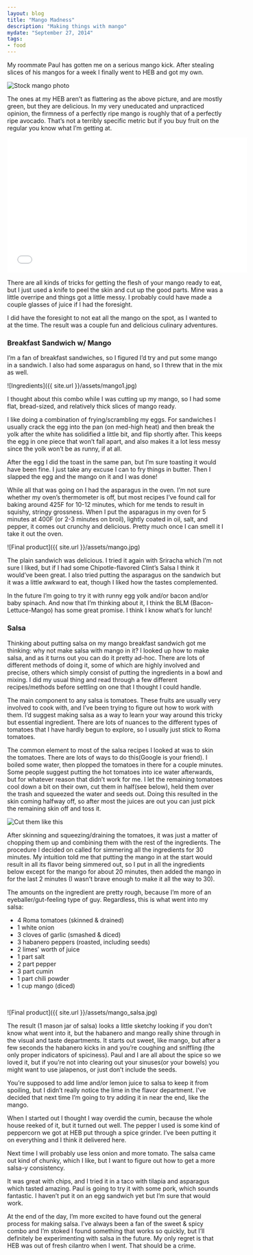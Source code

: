 ```yaml
---
layout: blog
title: "Mango Madness"
description: "Making things with mango"
mydate: "September 27, 2014"
tags:
- food
---
```



My roommate Paul has gotten me on a serious mango kick. After stealing slices of his mangos for a week I finally went to HEB and got my own. 

![Stock mango photo](http://www.naturalhealth365.com/images/eating-mangoes.jpg)

The ones at my HEB aren’t as flattering as the above picture, and are mostly green, but they are delicious. In my very uneducated and unpracticed opinion, the firmness of a perfectly ripe mango is roughly that of a perfectly ripe avocado. That’s not a terribly specific metric but if you buy fruit on the regular you know what I’m getting at. 

<iframe width="560" height="315" src="//www.youtube.com/embed/yMXd-vbOLNo" frameborder="0" allowfullscreen></iframe>

There are all kinds of tricks for getting the flesh of your mango ready to eat, but I just used a knife to peel the skin and cut up the good parts. Mine was a little overripe and things got a little messy. I probably could have made a couple glasses of juice if I had the foresight.

I did have the foresight to not eat all the mango on the spot, as I wanted to at the time. The result was a couple fun and delicious culinary adventures.

### Breakfast Sandwich w/ Mango

I’m a fan of breakfast sandwiches, so I figured I’d try and put some mango in a sandwich. I also had some asparagus on hand, so I threw that in the mix as well.

![Ingredients]({{ site.url }}/assets/mango1.jpg)

I thought about this combo while I was cutting up my mango, so I had some flat, bread-sized, and relatively thick slices of mango ready.

I like doing a combination of frying/scrambling my eggs. For sandwiches I usually crack the egg into the pan (on med-high heat) and then break the yolk after the white has solidified a little bit, and flip shortly after. This keeps the egg in one piece that won’t fall apart, and also makes it a lot less messy since the yolk won’t be as runny, if at all.

After the egg I did the toast in the same pan, but I’m sure toasting it would have been fine. I just take any excuse I can to fry things in butter. Then I slapped the egg and the mango on it and I was done!

While all that was going on I had the asparagus in the oven. I’m not sure whether my oven’s thermometer is off, but most recipes I’ve found call for baking around 425F for 10-12 minutes, which for me tends to result in squishy, stringy grossness. When I put the asparagus in my oven for 5 minutes at 400F (or 2-3 minutes on broil), lightly coated in oil, salt, and pepper, it comes out crunchy and delicious. Pretty much once I can smell it I take it out the oven. 

![Final product]({{ site.url }}/assets/mango.jpg)

The plain sandwich was delicious. I tried it again with Sriracha which I’m not sure I liked, but if I had some Chipotle-flavored Clint’s Salsa I think it would’ve been great. I also tried putting the asparagus on the sandwich but it was a little awkward to eat, though I liked how the tastes complemented.

In the future I’m going to try it with runny egg yolk and/or bacon and/or baby spinach. And now that I’m thinking about it, I think the BLM (Bacon-Lettuce-Mango) has some great promise. I think I know what’s for lunch!


### Salsa

Thinking about putting salsa on my mango breakfast sandwich got me thinking: why not make salsa with mango in it? I looked up how to make salsa, and as it turns out you can do it pretty ad-hoc. There are lots of different methods of doing it, some of which are highly involved and precise, others which simply consist of putting the ingredients in a bowl and mixing. I did my usual thing and read through a few different recipes/methods before settling on one that I thought I could handle.

The main component to any salsa is tomatoes. These fruits are usually very involved to cook with, and I’ve been trying to figure out how to work with them. I’d suggest making salsa as a way to learn your way around this tricky but essential ingredient. There are lots of nuances to the different types of tomatoes that I have hardly begun to explore, so I usually just stick to Roma tomatoes.

The common element to most of the salsa recipes I looked at was to skin the tomatoes. There are lots of ways to do this(Google is your friend). I boiled some water, then plopped the tomatoes in there for a couple minutes. Some people suggest putting the hot tomatoes into ice water afterwards, but for whatever reason that didn’t work for me. I let the remaining tomatoes cool down a bit on their own, cut them in half(see below), held them over the trash and squeezed the water and seeds out. Doing this resulted in the skin coming halfway off, so after most the juices are out you can just pick the remaining skin off and toss it. 

![Cut them like this](http://1.bp.blogspot.com/_AQLIYSlc32k/S5PHqJAvIII/AAAAAAAAff8/HU8lFYnwOGo/s800/DSC_8991.JPG)

After skinning and squeezing/draining the tomatoes, it was just a matter of chopping them up and combining them with the rest of the ingredients. The procedure I decided on called for simmering all the ingredients for 30 minutes. My intuition told me that putting the mango in at the start would result in all its flavor being simmered out, so I put in all the ingredients below except for the mango for about 20 minutes, then added the mango in for the last 2 minutes (I wasn’t brave enough to make it all the way to 30).

The amounts on the ingredient are pretty rough, because I’m more of an eyeballer/gut-feeling type of guy. Regardless, this is what went into my salsa:

* 4 Roma tomatoes (skinned & drained)
* 1 white onion
* 3 cloves of garlic (smashed & diced)
* 3 habanero peppers (roasted, including seeds)
* 2 limes’ worth of juice
* 1 part salt
* 2 part pepper
* 3 part cumin
* 1 part chili powder
* 1 cup mango (diced)

 &nbsp;

![Final product]({{ site.url }}/assets/mango_salsa.jpg)

The result (1 mason jar of salsa) looks a little sketchy looking if you don’t know what went into it, but the habanero and mango really shine through in the visual and taste departments. It starts out sweet, like mango, but after a few seconds the habanero kicks in and you’re coughing and sniffling (the only proper indicators of spiciness). Paul and I are all about the spice so we loved it, but if you’re not into clearing out your sinuses(or your bowels) you might want to use jalapenos, or just don’t include the seeds.

You’re supposed to add lime and/or lemon juice to salsa to keep it from spoiling, but I didn’t really notice the lime in the flavor department. I’ve decided that next time I’m going to try adding it in near the end, like the mango.

When I started out I thought I way overdid the cumin, because the whole house reeked of it, but it turned out well. The pepper I used is some kind of peppercorn we got at HEB put through a spice grinder. I’ve been putting it on everything and I think it delivered here. 

Next time I will probably use less onion and more tomato. The salsa came out kind of chunky, which I like, but I want to figure out how to get a more salsa-y consistency.

It was great with chips, and I tried it in a taco with tilapia and asparagus which tasted amazing. Paul is going to try it with some pork, which sounds fantastic. I haven’t put it on an egg sandwich yet but I’m sure that would work. 

At the end of the day, I’m more excited to have found out the general process for making salsa. I’ve always been a fan of the sweet & spicy combo and I’m stoked I found something that works so quickly, but I’ll definitely be experimenting with salsa in the future. My only regret is that HEB was out of fresh cilantro when I went. That should be a crime. 


